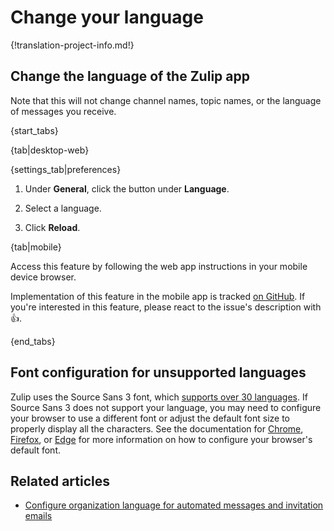 # Change your language

{!translation-project-info.md!}

## Change the language of the Zulip app

Note that this will not change channel names, topic names, or the language of
messages you receive.

{start_tabs}

{tab|desktop-web}

{settings_tab|preferences}

1. Under **General**, click the button under **Language**.

1. Select a language.

1. Click **Reload**.

{tab|mobile}

Access this feature by following the web app instructions in your
mobile device browser.

Implementation of this feature in the mobile app is tracked [on
GitHub](https://github.com/zulip/zulip-flutter/issues/1139). If
you're interested in this feature, please react to the issue's
description with 👍.

{end_tabs}

## Font configuration for unsupported languages

Zulip uses the Source Sans 3 font, which [supports over 30 languages][adobe-docs].
If Source Sans 3 does not support your language, you may need to configure your
browser to use a different font or adjust the default font size to properly
display all the characters. See the documentation for [Chrome][chrome-docs],
[Firefox][firefox-docs], or [Edge][edge-docs] for more information on how to
configure your browser's default font.

[adobe-docs]: https://fonts.adobe.com/fonts/source-sans-3#details-section
[chrome-docs]: https://support.google.com/chrome/answer/96810
[firefox-docs]: https://support.mozilla.org/en-US/kb/change-fonts-and-colors-websites-use#w_custom-fonts
[edge-docs]: https://support.microsoft.com/en-us/microsoft-edge/increase-default-text-size-in-microsoft-edge-c62f80af-381d-0716-25a3-c4856dd3806c

## Related articles

* [Configure organization language for automated messages and invitation emails][org-lang]

[org-lang]: /help/configure-organization-language
